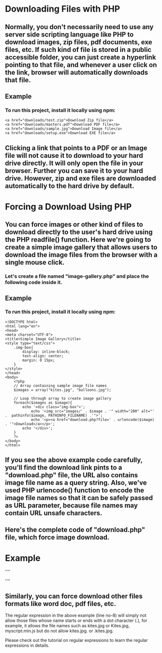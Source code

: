 # Downloading Files with PHP
## Normally, you don't necessarily need to use any server side scripting language like PHP to download images, zip files, pdf documents, exe files, etc. If such kind of file is stored in a public accessible folder, you can just create a hyperlink pointing to that file, and whenever a user click on the link, browser will automatically downloads that file.

## Example 
### To run this project, install it locally using npm:

```
<a href="downloads/test.zip">Download Zip file</a>
<a href="downloads/masters.pdf">Download PDF file</a>
<a href="downloads/sample.jpg">Download Image file</a>
<a href="downloads/setup.exe">Download EXE file</a>
```
## Clicking a link that points to a PDF or an Image file will not cause it to download to your hard drive directly. It will only open the file in your browser. Further you can save it to your hard drive. However, zip and exe files are downloaded automatically to the hard drive by default.

# Forcing a Download Using PHP
## You can force images or other kind of files to download directly to the user's hard drive using the PHP readfile() function. Here we're going to create a simple image gallery that allows users to download the image files from the browser with a single mouse click.

### Let's create a file named "image-gallery.php" and place the following code inside it.

## Example 
### To run this project, install it locally using npm:

```
<!DOCTYPE html>
<html lang="en">
<head>
<meta charset="UTF-8">
<title>Simple Image Gallery</title>
<style type="text/css">
    .img-box{
        display: inline-block;
        text-align: center;
        margin: 0 15px;
    }
</style>
</head>
<body>
    <?php
    // Array containing sample image file names
    $images = array("kites.jpg", "balloons.jpg");
    
    // Loop through array to create image gallery
    foreach($images as $image){
        echo '<div class="img-box">';
            echo '<img src="images/' . $image . '" width="200" alt="' .  pathinfo($image, PATHINFO_FILENAME) .'">';
            echo '<p><a href="download.php?file=' . urlencode($image) . '">Download</a></p>';
        echo '</div>';
    }
    ?>
</body>
</html>
```
## If you see the above example code carefully, you'll find the download link pints to a "download.php" file, the URL also contains image file name as a query string. Also, we've used PHP urlencode() function to encode the image file names so that it can be safely passed as URL parameter, because file names may contain URL unsafe characters.

## Here's the complete code of "download.php" file, which force image download.

# Example 

''''
<?php
if(isset($_REQUEST["file"])){
    // Get parameters
    $file = urldecode($_REQUEST["file"]); // Decode URL-encoded string

    /* Test whether the file name contains illegal characters
    such as "../" using the regular expression */
    if(preg_match('/^[^.][-a-z0-9_.]+[a-z]$/i', $file)){
        $filepath = "images/" . $file;

        // Process download
        if(file_exists($filepath)) {
            header('Content-Description: File Transfer');
            header('Content-Type: application/octet-stream');
            header('Content-Disposition: attachment; filename="'.basename($filepath).'"');
            header('Expires: 0');
            header('Cache-Control: must-revalidate');
            header('Pragma: public');
            header('Content-Length: ' . filesize($filepath));
            flush(); // Flush system output buffer
            readfile($filepath);
            die();
        } else {
            http_response_code(404);
	        die();
        }
    } else {
        die("Invalid file name!");
    }
}
?>
''''
## Similarly, you can force download other files formats like word doc, pdf files, etc.

The regular expression in the above example (line no-8) will simply not allow those files whose name starts or ends with a dot character (.), for example, it allows the file names such as kites.jpg or Kites.jpg, myscript.min.js but do not allow kites.jpg. or .kites.jpg.

Please check out the tutorial on regular expressions to learn the regular expressions in details.

